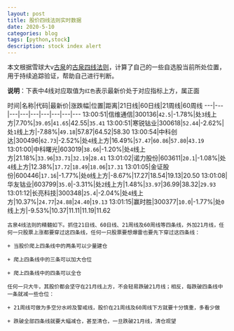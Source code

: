 ```yaml
---
layout: post
title: 股价四线法则实时数据
date: 2020-5-10
categories: blog
tags: [python,stock]
description: stock index alert
---
```



本文根据雪球大v[古泉](https://xueqiu.com/u/7148646888)的[古泉四线法则](https://xueqiu.com/7148646888/130498192)，计算了自己的一些自选股当前所处位置，用于持续追踪验证，帮助自己进行判断。

**说明**：下表中4线对应取值为`红色`表示最新价处于对应指标上方，属正面

时间|名称|代码|最新价|涨跌幅|位置|距离|21日线|60日线|21周线|60周线
---|---|---|---|---|---|---|---|---
13:00:51|信维通信|300136|`42.5`|-1.78%|处`3`线上方|7.70%|`39.05`|`41.65`|42.55|`35.41`
13:00:51|寒锐钴业|300618|`52.44`|-2.62%|处`1`线上方|-7.88%|`49.18`|57.87|64.52|58.30
13:00:54|中科创达|300496|`62.73`|-2.52%|处`4`线上方|16.49%|`57.47`|`60.86`|`57.80`|`43.19`
13:01:00|中科曙光|603019|`38.66`|-1.20%|处`4`线上方|21.18%|`33.96`|`33.71`|`32.19`|`28.41`
13:01:02|诺力股份|603611|`20.1`|-1.08%|处`4`线上方|12.38%|`17.72`|`18.49`|`18.06`|`17.31`
13:01:05|金证股份|600446|`17.16`|-1.77%|处`0`线上方|-8.67%|17.27|18.54|19.13|20.50
13:01:08|华友钴业|603799|`35.0`|-3.31%|处`2`线上方|1.48%|`33.97`|36.99|38.32|`29.93`
13:01:12|长亮科技|300348|`25.4`|-2.04%|处`4`线上方|10.37%|`24.77`|`24.88`|`24.40`|`19.13`
13:01:15|赢时胜|300377|`10.0`|-1.77%|处`0`线上方|-9.53%|10.37|11.11|11.19|11.62

```
古泉4线法则的精髓如下。抓住21日线、60日线、21周线及60周线等四条线，外加21月线，任何一只股票上涨都要穿过这四条线，任何一只股票要想爆雷也要先下穿过这四条线：

+ 当股价爬上四条线中的两条可以少量建仓

+ 爬上四条线中的三条可以加大仓位

+ 爬上四条线中的四条可以全仓

任何一只大牛，其股价都会坚守在21月线上方，不会轻易跌破21月线；相反，每跌破四条线中一条就减一些仓位：

+ 21周线可做为多空分水岭及警戒线，股价在21周线及60周线下方就要十分慎重，多看少做

+ 跌破全部四条线就要大幅减仓，甚至清仓，一旦跌破21月线，清仓观望
```